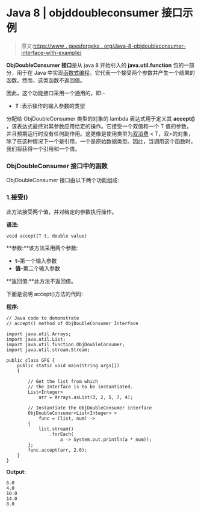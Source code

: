 # Java 8 | objddoubleconsumer 接口示例

> 原文:[https://www . geesforgeks . org/Java-8-objdoubleconsumer-interface-with-example/](https://www.geeksforgeeks.org/java-8-objdoubleconsumer-interface-with-example/)

**ObjDoubleConsumer 接口**是从 java 8 开始引入的 **java.util.function** 包的一部分，用于在 Java 中实现[函数式编程](https://www.geeksforgeeks.org/functional-programming-paradigm/)。它代表一个接受两个参数并产生一个结果的函数。然而，这类函数不返回值。

因此，这个功能接口采用一个通用的，即:-

*   **T** :表示操作的输入参数的类型

分配给 ObjDoubleConsumer 类型的对象的 lambda 表达式用于定义其 **accept()** ，该表达式最终对其参数应用给定的操作。它接受一个双值和一个 T 值的参数，并且预期运行时没有任何副作用。这更像是使用类型为[双消费](https://www.geeksforgeeks.org/java-8-biconsumer-interface-in-java-with-examples/) < T，双>的对象，除了在这种情况下一个是引用，一个是原始数据类型。因此，当调用这个函数时，我们将获得一个引用和一个值。

### ObjDoubleConsumer 接口中的函数

ObjDoubleConsumer 接口由以下两个功能组成:

### 1.接受()

此方法接受两个值，并对给定的参数执行操作。

**语法:**

```
void accept(T t, double value)
```

**参数:**该方法采用两个参数:

*   **t**–第一个输入参数
*   **值**–第二个输入参数

**返回值:**此方法不返回值。

下面是说明 accept()方法的代码:

**程序:**

```
// Java code to demonstrate
// accept() method of ObjDoubleConsumer Interface

import java.util.Arrays;
import java.util.List;
import java.util.function.ObjDoubleConsumer;
import java.util.stream.Stream;

public class GFG {
    public static void main(String args[])
    {

        // Get the list from which
        // the Interface is to be instantiated.
        List<Integer>
            arr = Arrays.asList(3, 2, 5, 7, 4);

        // Instantiate the ObjDoubleConsumer interface
        ObjDoubleConsumer<List<Integer> >
            func = (list, num) ->
        {
            list.stream()
                .forEach(
                    a -> System.out.println(a * num));
        };
        func.accept(arr, 2.0);
    }
}
```

**Output:**

```
6.0
4.0
10.0
14.0
8.0

```